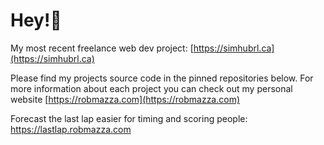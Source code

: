 # Hey!👋
My most recent freelance web dev project: [https://simhubrl.ca](https://simhubrl.ca)

Please find my projects source code in the pinned repositories below. For more information about each project you can check out my personal website [https://robmazza.com](https://robmazza.com)

Forecast the last lap easier for timing and scoring people: https://lastlap.robmazza.com
